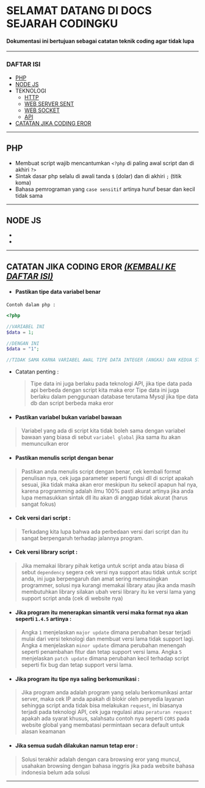 # SELAMAT DATANG DI DOCS SEJARAH CODINGKU
#### Dokumentasi ini bertujuan sebagai catatan teknik coding agar tidak lupa  
---
### DAFTAR ISI
* [PHP](#PHP)  
* [NODE JS](#NODE-JS)
* TEKNOLOGI
  * [HTTP](#HTTP)
  * [WEB SERVER SENT](#WEB-SERVER-SENT)
  * [WEB SOCKET](#WEB-SOCKET)
  * [API](#API)
* [CATATAN JIKA CODING EROR](#CATATAN-JIKA-CODING-EROR)



---    
## PHP
 - Membuat script wajib mencantumkan `<?php` di paling awal script dan di akhiri `?>`
 - Sintak dasar php selalu di awali tanda `$` (dolar) dan di akhiri `;` (titik koma)
 - Bahasa pemrograman yang `case sensitif` artinya huruf besar dan kecil tidak sama

---
   
## NODE JS
 - 
 - 


---



## CATATAN JIKA CODING EROR _[(KEMBALI KE DAFTAR ISI)](#DAFTAR-ISI)_
 *  #### Pastikan tipe data variabel benar

 ```
 Contoh dalam php :
 ```
 ```php
 <?php
 
 //VARIABEL INI
 $data = 1;
 
 //DENGAN INI
 $data = "1";
 
 //TIDAK SAMA KARNA VARIABEL AWAL TIPE DATA INTEGER (ANGKA) DAN KEDUA STRING (DENGAN KUTIP)
  ```
  * Catatan penting :
    > Tipe data ini juga berlaku pada teknologi API, jika tipe data pada api berbeda dengan script kita maka eror
    > Tipe data ini juga berlaku dalam penggunaan database terutama Mysql jika tipe data db dan script berbeda maka eror
    
 * #### Pastikan variabel bukan variabel bawaan
 >Variabel yang ada di script kita tidak boleh sama dengan variabel bawaan yang biasa di sebut `variabel global`
 >jika sama itu akan memunculkan eror

 * #### Pastikan menulis script dengan benar
 >Pastikan anda menulis script dengan benar, cek kembali format penulisan nya, cek juga parameter seperti fungsi dll di script apakah
 >sesuai, jika tidak maka akan eror meskipun itu sekecil apapun hal nya, karena programming adalah ilmu 100% pasti akurat
 >artinya jika anda lupa memasukkan sintak dll itu akan di anggap tidak akurat (harus sangat fokus)
 
 * #### Cek versi dari script :
 >Terkadang kita lupa bahwa ada perbedaan versi dari script dan itu sangat berpengaruh terhadap jalannya program.

 * #### Cek versi library script :
 >Jika memakai library pihak ketiga untuk script anda atau biasa di sebut `dependency` segera cek versi nya support atau tidak
 >untuk script anda, ini juga berpengaruh dan amat sering memusingkan programmer, solusi nya kurangi memakai library atau jika
 >anda masih membutuhkan library silakan ubah versi library itu ke versi lama yang support script anda (cek di website nya)
 
 * #### Jika program itu menerapkan simantik versi maka format nya akan seperti `1.4.5` artinya :
 >Angka `1` menjelaskan `major update` dimana perubahan besar terjadi mulai dari versi teknologi dan membuat versi lama tidak support lagi.
 >Angka `4` menjelaskan `minor update` dimana perubahan menengah seperti penambahan fitur dan tetap support versi lama.
 >Angka `5` menjelaskan `patch update` dimana perubahan kecil terhadap script seperti fix bug dan tetap support versi lama.
 
 * #### Jika program itu tipe nya saling berkomunikasi :
 > Jika program anda adalah program yang selalu berkomunikasi antar server, maka cek IP anda apakah di blokir oleh penyedia layanan
 > sehingga script anda tidak bisa melakukan `request`, ini biasanya terjadi pada teknologi API, cek juga regulasi atau `peraturan request`
 > apakah ada syarat khusus, salahsatu contoh nya seperti `CORS` pada website global yang membatasi permintaan secara default untuk alasan keamanan 
 
 * #### Jika semua sudah dilakukan namun tetap eror :
 > Solusi terakhir adalah dengan cara browsing eror yang muncul, usahakan browsing dengan bahasa inggris jika pada website bahasa indonesia belum ada solusi
 
---



